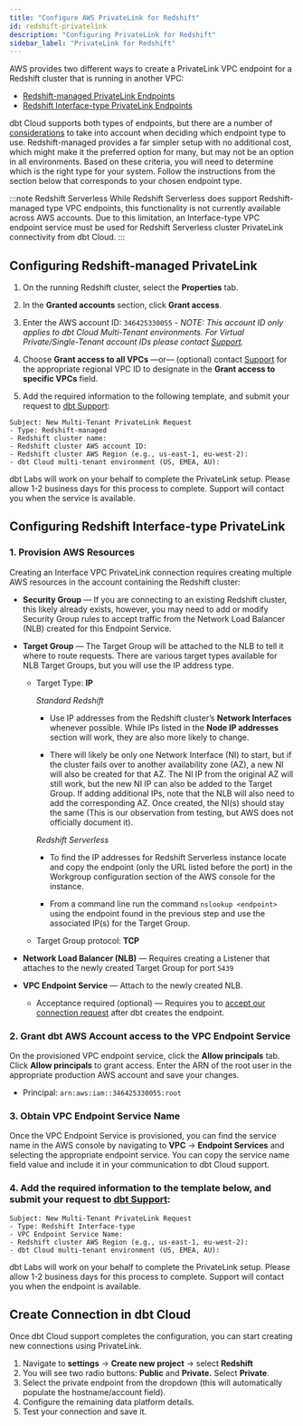 ```yaml
---
title: "Configure AWS PrivateLink for Redshift"
id: redshift-privatelink
description: "Configuring PrivateLink for Redshift"
sidebar_label: "PrivateLink for Redshift"
---
```


AWS provides two different ways to create a PrivateLink VPC endpoint for a Redshift cluster that is running in another VPC: 
- [Redshift-managed PrivateLink Endpoints](https://docs.aws.amazon.com/redshift/latest/mgmt/managing-cluster-cross-vpc.html)
- [Redshift Interface-type PrivateLink Endpoints](https://docs.aws.amazon.com/redshift/latest/mgmt/security-private-link.html)

dbt Cloud supports both types of endpoints, but there are a number of [considerations](https://docs.aws.amazon.com/redshift/latest/mgmt/managing-cluster-cross-vpc.html#managing-cluster-cross-vpc-considerations) to take into account when deciding which endpoint type to use. Redshift-managed provides a far simpler setup with no additional cost, which might make it the preferred option for many, but may not be an option in all environments. Based on these criteria, you will need to determine which is the right type for your system. Follow the instructions from the section below that corresponds to your chosen endpoint type.

:::note Redshift Serverless
While Redshift Serverless does support Redshift-managed type VPC endpoints, this functionality is not currently available across AWS accounts. Due to this limitation, an Interface-type VPC endpoint service must be used for Redshift Serverless cluster PrivateLink connectivity from dbt Cloud. 
:::

## Configuring Redshift-managed PrivateLink

1. On the running Redshift cluster, select the **Properties** tab.

<Lightbox src="/img/docs/dbt-cloud/redshiftprivatelink1.png" title="Redshift Properties tab"/>

2. In the **Granted accounts** section, click **Grant access**.

<Lightbox src="/img/docs/dbt-cloud/redshiftprivatelink2.png" title="Redshift granted accounts"/>

3. Enter the AWS account ID: `346425330055` - _NOTE: This account ID only applies to dbt Cloud Multi-Tenant environments. For Virtual Private/Single-Tenant account IDs please contact [Support](https://docs.getdbt.com/community/resources/getting-help#dbt-cloud-support)._

4. Choose **Grant access to all VPCs** &mdash;or&mdash; (optional) contact [Support](https://docs.getdbt.com/community/resources/getting-help#dbt-cloud-support) for the appropriate regional VPC ID to designate in the **Grant access to specific VPCs** field.

<Lightbox src="/img/docs/dbt-cloud/redshiftprivatelink3.png" title="Redshift grant access"/>

5. Add the required information to the following template, and submit your request to [dbt Support](https://docs.getdbt.com/community/resources/getting-help#dbt-cloud-support):

```
Subject: New Multi-Tenant PrivateLink Request
- Type: Redshift-managed
- Redshift cluster name:
- Redshift cluster AWS account ID:
- Redshift cluster AWS Region (e.g., us-east-1, eu-west-2):
- dbt Cloud multi-tenant environment (US, EMEA, AU):
```

dbt Labs will work on your behalf to complete the PrivateLink setup. Please allow 1-2 business days for this process to complete. Support will contact you when the service is available.

## Configuring Redshift Interface-type PrivateLink

### 1. Provision AWS Resources

Creating an Interface VPC PrivateLink connection requires creating multiple AWS resources in the account containing the Redshift cluster:

- **Security Group** &mdash; If you are connecting to an existing Redshift cluster, this likely already exists, however, you may need to add or modify Security Group rules to accept traffic from the Network Load Balancer (NLB) created for this Endpoint Service.
- **Target Group** &mdash; The Target Group will be attached to the NLB to tell it where to route requests. There are various target types available for NLB Target Groups, but you will use the IP address type.
    
    - Target Type: **IP**

        _Standard Redshift_

        - Use IP addresses from the Redshift cluster’s **Network Interfaces** whenever possible. While IPs listed in the **Node IP addresses** section will work, they are also more likely to change.
        <Lightbox src="/img/docs/dbt-cloud/redshiftprivatelink4.png" title="Target type: IP address"/>

        - There will likely be only one Network Interface (NI) to start, but if the cluster fails over to another availability zone (AZ), a new NI will also be created for that AZ. The NI IP from the original AZ will still work, but the new NI IP can also be added to the Target Group. If adding additional IPs, note that the NLB will also need to add the corresponding AZ. Once created, the NI(s) should stay the same (This is our observation from testing, but AWS does not officially document it).

        _Redshift Serverless_

        - To find the IP addresses for Redshift Serverless instance locate and copy the endpoint (only the URL listed before the port) in the Workgroup configuration section of the AWS console for the instance.
        <Lightbox src="/img/docs/dbt-cloud/redshiftserverless.png" title="Redshift Serverless endpoint"/>

        - From a command line run the command `nslookup <endpoint>` using the endpoint found in the previous step and use the associated IP(s) for the Target Group.

    - Target Group protocol: **TCP** 

- **Network Load Balancer (NLB)** &mdash; Requires creating a Listener that attaches to the newly created Target Group for port `5439`
- **VPC Endpoint Service** &mdash; Attach to the newly created NLB.
    - Acceptance required (optional) &mdash; Requires you to [accept our connection request](https://docs.aws.amazon.com/vpc/latest/privatelink/configure-endpoint-service.html#accept-reject-connection-requests) after dbt creates the endpoint.

### 2. Grant dbt AWS Account access to the VPC Endpoint Service

On the provisioned VPC endpoint service, click the **Allow principals** tab. Click **Allow principals** to grant access. Enter the ARN of the root user in the appropriate production AWS account and save your changes.

 - Principal: `arn:aws:iam::346425330055:root`

<Lightbox src="/img/docs/dbt-cloud/redshiftprivatelink5.png" title="Enter ARN"/>

### 3. Obtain VPC Endpoint Service Name

Once the VPC Endpoint Service is provisioned, you can find the service name in the AWS console by navigating to **VPC** → **Endpoint Services** and selecting the appropriate endpoint service. You can copy the service name field value and include it in your communication to dbt Cloud support.

<Lightbox src="/img/docs/dbt-cloud/redshiftprivatelink6.png" title="Get service name field value"/>

### 4. Add the required information to the template below, and submit your request to [dbt Support](https://docs.getdbt.com/community/resources/getting-help#dbt-cloud-support):
```
Subject: New Multi-Tenant PrivateLink Request
- Type: Redshift Interface-type
- VPC Endpoint Service Name:
- Redshift cluster AWS Region (e.g., us-east-1, eu-west-2):
- dbt Cloud multi-tenant environment (US, EMEA, AU):
```

dbt Labs will work on your behalf to complete the PrivateLink setup. Please allow 1-2 business days for this process to complete. Support will contact you when the endpoint is available.

## Create Connection in dbt Cloud

Once dbt Cloud support completes the configuration, you can start creating new connections using PrivateLink.

1. Navigate to **settings** → **Create new project** → select **Redshift**
2. You will see two radio buttons: **Public** and **Private.** Select **Private**. 
3. Select the private endpoint from the dropdown (this will automatically populate the hostname/account field).
4. Configure the remaining data platform details.
5. Test your connection and save it.

